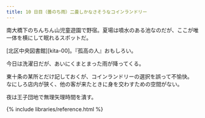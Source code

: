 ```yaml
---
title: 10 日目（曇のち雨）二畳しかなさそうなコインランドリー
---
```


南大橋下のちんちん山児童遊園で野宿。夏場は噴水のある池なのだが、ここが唯一体を横にして眠れるスポットだ。

[北区中央図書館][kita-00]。『孤高の人』おもしろい。

今日は洗濯日だが、あいにくまとまった雨が降ってくる。

東十条の某所とだけ記しておくが、コインランドリーの選択を誤って不愉快。
なにしろ店内が狭く、他の客が来たときに身を交わすための空間がない。

夜は王子団地で無理矢理時間を潰す。

{% include libraries/reference.html %}
